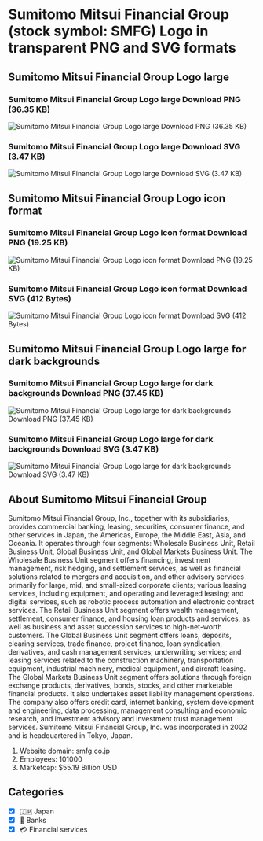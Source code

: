 # Sumitomo Mitsui Financial Group (stock symbol: SMFG) Logo in transparent PNG and SVG formats

## Sumitomo Mitsui Financial Group Logo large

### Sumitomo Mitsui Financial Group Logo large Download PNG (36.35 KB)

![Sumitomo Mitsui Financial Group Logo large Download PNG (36.35 KB)](/img/orig/SMFG_BIG-7a85db44.png)

### Sumitomo Mitsui Financial Group Logo large Download SVG (3.47 KB)

![Sumitomo Mitsui Financial Group Logo large Download SVG (3.47 KB)](/img/orig/SMFG_BIG-34d50b0c.svg)

## Sumitomo Mitsui Financial Group Logo icon format

### Sumitomo Mitsui Financial Group Logo icon format Download PNG (19.25 KB)

![Sumitomo Mitsui Financial Group Logo icon format Download PNG (19.25 KB)](/img/orig/SMFG-257cdfab.png)

### Sumitomo Mitsui Financial Group Logo icon format Download SVG (412 Bytes)

![Sumitomo Mitsui Financial Group Logo icon format Download SVG (412 Bytes)](/img/orig/SMFG-326686c8.svg)

## Sumitomo Mitsui Financial Group Logo large for dark backgrounds

### Sumitomo Mitsui Financial Group Logo large for dark backgrounds Download PNG (37.45 KB)

![Sumitomo Mitsui Financial Group Logo large for dark backgrounds Download PNG (37.45 KB)](/img/orig/SMFG_BIG.D-8b802655.png)

### Sumitomo Mitsui Financial Group Logo large for dark backgrounds Download SVG (3.47 KB)

![Sumitomo Mitsui Financial Group Logo large for dark backgrounds Download SVG (3.47 KB)](/img/orig/SMFG_BIG.D-d7005f09.svg)

## About Sumitomo Mitsui Financial Group

Sumitomo Mitsui Financial Group, Inc., together with its subsidiaries, provides commercial banking, leasing, securities, consumer finance, and other services in Japan, the Americas, Europe, the Middle East, Asia, and Oceania. It operates through four segments: Wholesale Business Unit, Retail Business Unit, Global Business Unit, and Global Markets Business Unit. The Wholesale Business Unit segment offers financing, investment management, risk hedging, and settlement services, as well as financial solutions related to mergers and acquisition, and other advisory services primarily for large, mid, and small-sized corporate clients; various leasing services, including equipment, and operating and leveraged leasing; and digital services, such as robotic process automation and electronic contract services. The Retail Business Unit segment offers wealth management, settlement, consumer finance, and housing loan products and services, as well as business and asset succession services to high-net-worth customers. The Global Business Unit segment offers loans, deposits, clearing services, trade finance, project finance, loan syndication, derivatives, and cash management services; underwriting services; and leasing services related to the construction machinery, transportation equipment, industrial machinery, medical equipment, and aircraft leasing. The Global Markets Business Unit segment offers solutions through foreign exchange products, derivatives, bonds, stocks, and other marketable financial products. It also undertakes asset liability management operations. The company also offers credit card, internet banking, system development and engineering, data processing, management consulting and economic research, and investment advisory and investment trust management services. Sumitomo Mitsui Financial Group, Inc. was incorporated in 2002 and is headquartered in Tokyo, Japan.

1. Website domain: smfg.co.jp
2. Employees: 101000
3. Marketcap: $55.19 Billion USD


## Categories
- [x] 🇯🇵 Japan
- [x] 🏦 Banks
- [x] 💳 Financial services
